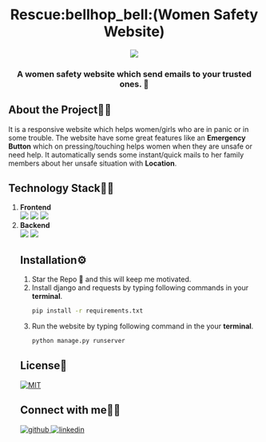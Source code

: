  <h1 align="center">Rescue:bellhop_bell:(Women Safety Website)</h1>
<p align="center">
  <a href="https://github.com/swapnilsparsh/Rescue">
    <img src="https://github.com/swapnilsparsh/Rescue/blob/master/image.png" >
  </a> 

  <h3 align="center">
    A women safety website which send emails to your trusted ones. 📩
    <br />
  </h3>
</p>

## About the Project:thinking::thought_balloon:
It is a responsive website which helps women/girls who are in panic or in some trouble. The website have some great features like an <b>Emergency Button</b> which on pressing/touching helps women when they are unsafe or need help. It automatically sends some instant/quick mails to her family members about her unsafe situation with <b>Location</b>.

## Technology Stack:woman_technologist:
<ol> 
 <li><b>Frontend</b></li> 
 
 <img src="https://img.shields.io/badge/html5%20-%23E34F26.svg?&style=for-the-badge&logo=html5&logoColor=white"/>
 <img src="https://img.shields.io/badge/css3%20-%231572B6.svg?&style=for-the-badge&logo=css3&logoColor=white"/>
 <img src="https://img.shields.io/badge/bootstrap%20-%234f0599.svg?&style=for-the-badge&logo=bootstrap&logoColor=white"/>
 
  <li><b>Backend</b></li>

  <img src="https://img.shields.io/badge/django%20-%23092E20.svg?&style=for-the-badge&logo=django&logoColor=white"/>
  <img src="https://img.shields.io/badge/sqlite-%2307405e.svg?&style=for-the-badge&logo=sqlite&logoColor=white"/>

## Installation:gear:
<ol>
 
 <li>Star the Repo 🌟 and this will keep me motivated.</li>
 
 <li> Install django and requests by typing following commands in your <b>terminal</b>.
 
```sh
pip install -r requirements.txt
```
</li>

 <li>
  Run the website by typing following command in the your <b>terminal</b>.
 
```sh
python manage.py runserver
```
 </li>
</ol>

## License:bookmark_tabs:
<a href="https://github.com/swapnilsparsh/Rescue/blob/master/LICENS" target="_blank">
<img src="https://img.shields.io/badge/license-MIT-green" alt=MIT>
</a>


## Connect with me📱:handshake:
<div align="left">
<a href="https://github.com/swapnilsparsh" target="_blank">
<img src=https://img.shields.io/badge/github-%2324292e.svg?&style=for-the-badge&logo=github&logoColor=white alt=github style="margin-bottom: 5px;" />
</a>
<a href="https://www.linkedin.com/in/swapnil-srivastava-sparsh/" target="_blank">
<img src=https://img.shields.io/badge/linkedin-%231E77B5.svg?&style=for-the-badge&logo=linkedin&logoColor=white alt=linkedin style="margin-bottom: 5px;" />
</a>
</div>
